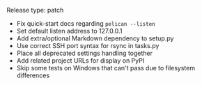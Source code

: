 Release type: patch

* Fix quick-start docs regarding `pelican --listen`
* Set default listen address to 127.0.0.1
* Add extra/optional Markdown dependency to setup.py
* Use correct SSH port syntax for rsync in tasks.py
* Place all deprecated settings handling together
* Add related project URLs for display on PyPI
* Skip some tests on Windows that can't pass due to filesystem differences
